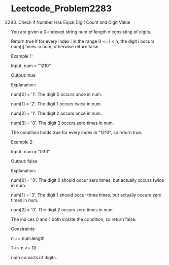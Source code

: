 # Leetcode_Problem2283




2283. Check if Number Has Equal Digit Count and Digit Value






You are given a 0-indexed string num of length n consisting of digits.






Return true if for every index i in the range 0 <= i < n, the digit i occurs num[i] times in num, otherwise return false.

 

Example 1:





Input: num = "1210"





Output: true





Explanation:






num[0] = '1'. The digit 0 occurs once in num.






num[1] = '2'. The digit 1 occurs twice in num.






num[2] = '1'. The digit 2 occurs once in num.







num[3] = '0'. The digit 3 occurs zero times in num.






The condition holds true for every index in "1210", so return true.






Example 2:






Input: num = "030"





Output: false





Explanation:





num[0] = '0'. The digit 0 should occur zero times, but actually occurs twice in num.






num[1] = '3'. The digit 1 should occur three times, but actually occurs zero times in num.






num[2] = '0'. The digit 2 occurs zero times in num.







The indices 0 and 1 both violate the condition, so return false.
 






Constraints:





n == num.length






1 <= n <= 10







num consists of digits.
